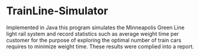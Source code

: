 # TrainLine-Simulator
Implemented in Java this program simulates the Minneapolis Green Line light rail system and record statistics such as average weight time per customer for the purpose of exploring the optimal number of train cars requires to minimize weight time. These results were complied into a report.
